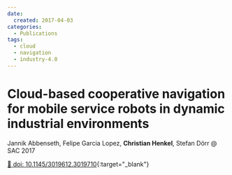 ```yaml
---
date:
  created: 2017-04-03
categories:
  - Publications
tags:
  - cloud
  - navigation
  - industry-4.0
---
```


# Cloud-based cooperative navigation for mobile service robots in dynamic industrial environments

Jannik Abbenseth, Felipe Garcia Lopez, __Christian Henkel__, Stefan Dörr @ SAC 2017

[🔗 doi: 10.1145/3019612.3019710](https://doi.org/10.1145/3019612.3019710){:target="_blank"}

